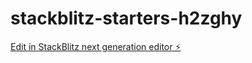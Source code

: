 # stackblitz-starters-h2zghy

[Edit in StackBlitz next generation editor ⚡️](https://stackblitz.com/~/github.com/KingCrypto285/stackblitz-starters-h2zghy)